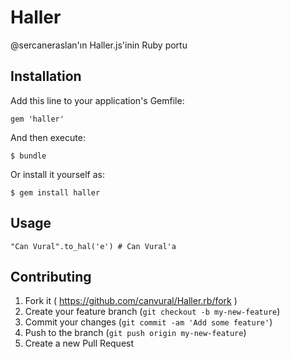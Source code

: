 # Haller

@sercaneraslan'ın Haller.js'inin Ruby portu

## Installation

Add this line to your application's Gemfile:

```
gem 'haller'
```

And then execute:

    $ bundle

Or install it yourself as:

    $ gem install haller

## Usage

    "Can Vural".to_hal('e') # Can Vural'a

## Contributing

1. Fork it ( https://github.com/canvural/Haller.rb/fork )
2. Create your feature branch (`git checkout -b my-new-feature`)
3. Commit your changes (`git commit -am 'Add some feature'`)
4. Push to the branch (`git push origin my-new-feature`)
5. Create a new Pull Request
